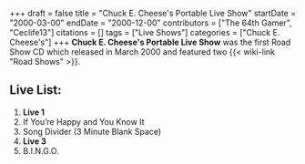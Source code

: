 +++
draft = false
title = "Chuck E. Cheese's Portable Live Show"
startDate = "2000-03-00"
endDate = "2000-12-00"
contributors = ["The 64th Gamer", "Ceclife13"]
citations = []
tags = ["Live Shows"]
categories = ["Chuck E. Cheese's"]
+++
**Chuck E. Cheese's Portable Live Show** was the first Road Show CD which released in March 2000 and featured two {{< wiki-link "Road Shows" >}}.

## Live List:

1. **Live 1**
1. If You’re Happy and You Know It
2. Song Divider (3 Minute Blank Space)
3. **Live 3**
1. B.I.N.G.O.
